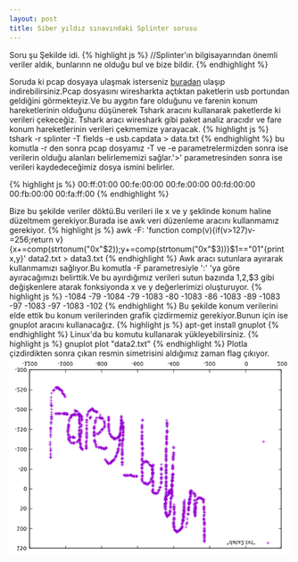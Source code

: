 ```yaml
---
layout: post
title: Siber yıldız sınavındaki Splinter sorusu
---
```


Soru şu Şekilde idi.
{% highlight js %}
//Splinter'ın bilgisayarından önemli veriler aldık, bunlarınn ne olduğu bul ve bize bildir.
{% endhighlight %}

Soruda ki pcap dosyaya ulaşmak isterseniz <a href="https://drive.google.com/file/d/0B5oAKQrb3-OhcmRqZTBER0JLZGM/view">buradan</a>
ulaşıp indirebilirsiniz.Pcap dosyasını wiresharkta açtıktan paketlerin usb portundan geldiğini görmekteyiz.Ve bu aygıtın 
fare olduğunu ve farenin konum hareketlerinin olduğunu düşünerek Tshark aracını kullanarak paketlerde ki verileri çekeceğiz.
Tshark aracı wireshark gibi paket analiz aracıdır ve fare konum hareketlerinin verileri çekmemize yarayacak.
{% highlight js %}
tshark -r splinter -T fields -e usb.capdata > data.txt
{% endhighlight %}
bu komutla -r den sonra pcap dosyamız -T ve -e parametrelermizden  sonra ise verilerin olduğu alanları belirlememizi sağlar.'>' parametresinden sonra ise verileri kaydedeceğimiz dosya ismini belirler.

{% highlight js %}
00:ff:01:00
00:fe:00:00
00:fe:00:00
00:fd:00:00
00:fb:00:00
00:fa:ff:00
{% endhighlight %}

Bize bu şekilde veriler döktü.Bu verileri ile x ve y şeklinde konum haline düzeltmem gerekiyor.Burada ise awk veri düzenleme
aracını kullanmamız gerekiyor.
{% highlight js %}
awk -F: 'function comp(v){if(v>127)v-=256;return v}{x+=comp(strtonum("0x"$2));y+=comp(strtonum("0x"$3))}$1=="01"{print x,y}' data2.txt > data3.txt
{% endhighlight %}
Awk aracı sutunlara ayırarak kullanmamızı sağlıyor.Bu komutla -F parametresiyle ':' 'ya göre ayıracağımızı belirttik.Ve
bu ayırdığımız verileri sutun bazında $1,$2,$3 gibi değişkenlere atarak fonksiyonda x ve y değerlerimizi oluşturuyor.
{% highlight js %}
-1084 -79
-1084 -79
-1083 -80
-1083 -86
-1083 -89
-1083 -97
-1083 -97
-1083 -102
{% endhighlight %}
Bu şekilde konum verilerini elde ettik bu konum verilerinden grafik çizdirmemiz gerekiyor.Bunun için ise gnuplot aracını
kullanacağız.
{% highlight js %}
apt-get install gnuplot
{% endhighlight %}
Linux'da bu komutu kullanarak yükleyebilirsiniz.
{% highlight js %}
gnuplot
plot "data2.txt"
{% endhighlight %}
Plotla çizdirdikten sonra çıkan resmin simetrisini aldığımız zaman flag çıkıyor.
<img src="/images/buldum.png"/>
